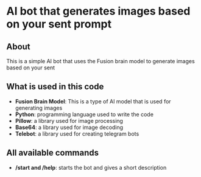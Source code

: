 # AI bot that generates images based on your sent prompt

## About
This is a simple AI bot that uses the Fusion brain model to generate images based on your sent

## What is used in this code
- **Fusion Brain Model**: This is a type of AI model that is used for generating images
- **Python**: programming language used to write the code
- **Pillow**: a library used for image processing
- **Base64**: a library used for image decoding
- **Telebot**: a library used for creating telegram bots

## All available commands
- **/start and /help**: starts the bot and gives a short description 